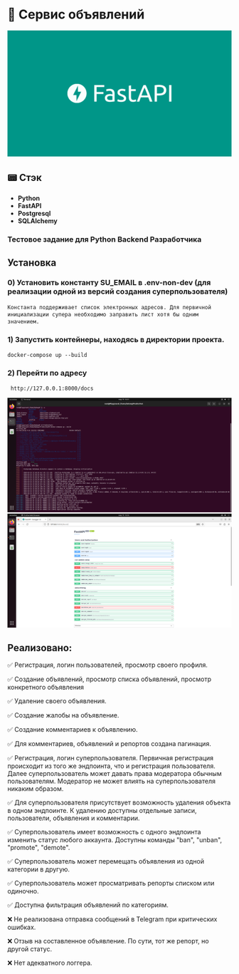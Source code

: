 # :bookmark_tabs: Сервис объявлений

<p align="center">
<img src="logo.png" alt="Логотип">
</p>

## :pager: Стэк
- **Python**
- **FastAPI**
- **Postgresql**
- **SQLAlchemy**

### Тестовое задание для Python Backend Разработчика
## Установка

### 0) Установить константу SU_EMAIL в .env-non-dev (для реализации одной из версий создания  суперпользователя) 
    Константа поддерживает список электронных адресов. Для первичной инициализации супера необходимо заправить лист хотя бы одним значением.
### 1) Запустить контейнеры, находясь в директории проекта.
    docker-compose up --build

### 2) Перейти по адресу
     http://127.0.0.1:8000/docs


<p align="center">
<img src="Screenshot_from_2024-03-19_16-52-06.png" alt="Развернутый бэк на ВМ">
<img src="Screenshot_from_2024-03-19_16-54-00.png" alt="Интерактивная документация по эндпоинтам">
</p>

## Реализовано:
<p>
&#x2705; Регистрация, логин пользователей, просмотр своего профиля.

&#x2705; Создание объявлений, просмотр списка объявлений, просмотр конкретного объявления

&#x2705; Удаление своего объявления.

&#x2705; Создание жалобы на объявление.

&#x2705; Создание комментариев к объявлению.

&#x2705; Для комментариев, объявлений и репортов создана пагинация.

&#x2705; Регистрация, логин суперпользователя. Первичная регистрация происходит из того же эндпоинта, что и регистрация пользователя.
Далее суперпользователь может давать права модератора обычным пользователям. Модератор не может влиять на суперпользователя никаким образом.

&#x2705; Для суперпользователя присутствует возможность удаления объекта в одном эндпоинте. К удалению доступны отдельные записи, пользователи, объявления и комментарии.

&#x2705; Суперпользователь имеет возможность с одного эндпоинта изменить статус любого аккаунта. Доступны команды "ban", "unban", "promote", "demote".

&#x2705; Суперпользователь может перемещать объявления из одной категории в другую.

&#x2705; Суперпользователь может просматривать репорты списком или одиночно.

&#x2705; Доступна фильтрация объявлений по категориям.

:x: Не реализована отправка сообщений в Telegram при критических ошибках.

:x: Отзыв на составленное объявление. По сути, тот же репорт, но другой статус.

:x: Нет адекватного логгера.
</p>